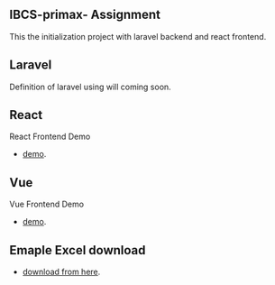 
## IBCS-primax- Assignment

This the initialization project with laravel backend and react frontend.


## Laravel

Definition of laravel using will coming soon.

## React 

React Frontend Demo
- [demo](https://ibcs-assignment.sumontech.com).

## Vue 

Vue Frontend Demo
- [demo](https://vue.sumontech.com).

## Emaple Excel download
- [download from here](https://ibcs-assignment.sumontech.com/assets/attendance.xlsx).
